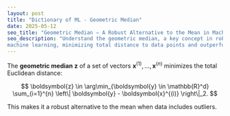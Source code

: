 ```yaml
---
layout: post
title: "Dictionary of ML - Geometric Median"
date: 2025-05-12
seo_title: "Geometric Median – A Robust Alternative to the Mean in Machine Learning"
seo_description: "Understand the geometric median, a key concept in robust statistics and 
machine learning, minimizing total distance to data points and outperforming the mean under outliers."
---
```


The **geometric median** $\boldsymbol{z}$ of a set of vectors $\boldsymbol{x}^{(1)}, \ldots, \boldsymbol{x}^{(n)}$ minimizes the total Euclidean distance:

$$
\boldsymbol{z} \in \arg\min_{\boldsymbol{y} \in \mathbb{R}^d} \sum_{i=1}^{n} \left\| \boldsymbol{y} - \boldsymbol{x}^{(i)} \right\|_2.
$$

This makes it a robust alternative to the mean when data includes outliers.